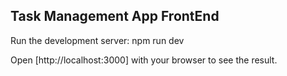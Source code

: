 ## Task Management App FrontEnd

Run the development server: 
npm run dev

Open [http://localhost:3000] with your browser to see the result.
